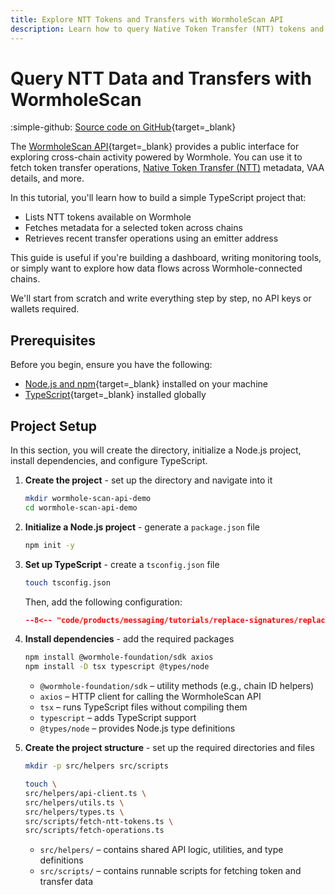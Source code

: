 ```yaml
---
title: Explore NTT Tokens and Transfers with WormholeScan API
description: Learn how to query Native Token Transfer (NTT) tokens and transfer operations using the WormholeScan API.
---
```


# Query NTT Data and Transfers with WormholeScan

:simple-github: [Source code on GitHub](https://github.com/wormhole-foundation/demo-wormholescan-api){target=\_blank}

The [WormholeScan API](https://wormholescan.io/#/developers/api-doc){target=\_blank} provides a public interface for exploring cross-chain activity powered by Wormhole. You can use it to fetch token transfer operations, [Native Token Transfer (NTT)](/docs/products/native-token-transfers/overview/) metadata, VAA details, and more.

In this tutorial, you'll learn how to build a simple TypeScript project that:

 - Lists NTT tokens available on Wormhole
 - Fetches metadata for a selected token across chains
 - Retrieves recent transfer operations using an emitter address

This guide is useful if you're building a dashboard, writing monitoring tools, or simply want to explore how data flows across Wormhole-connected chains.

We'll start from scratch and write everything step by step, no API keys or wallets required.

## Prerequisites

Before you begin, ensure you have the following:

 - [Node.js and npm](https://docs.npmjs.com/downloading-and-installing-node-js-and-npm){target=\_blank} installed on your machine
 - [TypeScript](https://www.typescriptlang.org/download/){target=\_blank} installed globally

## Project Setup

In this section, you will create the directory, initialize a Node.js project, install dependencies, and configure TypeScript.

1. **Create the project** - set up the directory and navigate into it

    ```bash
    mkdir wormhole-scan-api-demo
    cd wormhole-scan-api-demo
    ```

2. **Initialize a Node.js project** - generate a `package.json` file

    ```bash
    npm init -y
    ```

3. **Set up TypeScript** - create a `tsconfig.json` file

    ```bash
    touch tsconfig.json
    ```

    Then, add the following configuration:

    ```json title="tsconfig.json"
    --8<-- "code/products/messaging/tutorials/replace-signatures/replace-sigs-1.json"
    ```

4. **Install dependencies** - add the required packages

    ```bash
    npm install @wormhole-foundation/sdk axios
    npm install -D tsx typescript @types/node
    ```

     - `@wormhole-foundation/sdk` – utility methods (e.g., chain ID helpers)
     - `axios` – HTTP client for calling the WormholeScan API
     - `tsx` – runs TypeScript files without compiling them
     - `typescript` – adds TypeScript support
     - `@types/node` – provides Node.js type definitions

5. **Create the project structure** - set up the required directories and files

    ```bash
    mkdir -p src/helpers src/scripts

    touch \
    src/helpers/api-client.ts \
    src/helpers/utils.ts \
    src/helpers/types.ts \
    src/scripts/fetch-ntt-tokens.ts \
    src/scripts/fetch-operations.ts
    ```

     - `src/helpers/` – contains shared API logic, utilities, and type definitions
     - `src/scripts/` – contains runnable scripts for fetching token and transfer data


